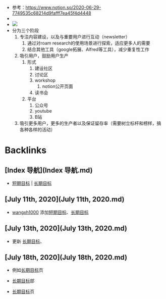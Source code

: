 - 参考：https://www.notion.so/2020-06-29-7749535c68214d9fafff7ea45f4d4448
- 
- ![](https://firebasestorage.googleapis.com/v0/b/firescript-577a2.appspot.com/o/imgs%2Fapp%2Fvictor-wu%2FHZZC12Mh5N.png?alt=media&token=f829dc40-70e8-468b-8794-434dfd50cdfc)
- 分为三个阶段
    1. 专注内容建设，以及与重要用户进行互动（newsletter）
        1. 通过对roam research的使用场景进行探索，适应更多人的需要
        2. 结合其他工具（google拓展、Alfred等工具），减少重复性工作
    2. 吸引用户，鼓励用户生产
        1. 形式
            1. 建设社区
            2. 讨论区
            3. workshop
                1. notion公开页面
            4. 读书会
        2. 平台
            1. 公众号
            2. youtube
            3. B站
    3. 吸引更多用户，更多的生产者以及保证留存率（需要树立标杆和榜样，搞各种各样的活动）

# Backlinks
## [Index 导航](Index 导航.md)
- [短期目标](短期目标.md) | [长期目标](长期目标.md)

## [July 11th, 2020](July 11th, 2020.md)
- [wangxh1000](wangxh1000.md) 添加[短期目标](短期目标.md)、[长期目标](长期目标.md)

## [July 13th, 2020](July 13th, 2020.md)
- 更新 [长期目标](长期目标.md)、

## [July 18th, 2020](July 18th, 2020.md)
- 例如[长期目标](长期目标.md)页

- [长期目标](长期目标.md)部

- [长期目标](长期目标.md)页

